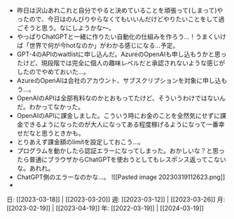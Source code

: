 - 昨日は沢山あれこれと自分でやると決めていることを頑張って(しまって)やったので、今日はのんびりやらなくてもいいんだけどやりたいことをして過ごそうと思う。なにしようかな～。
- やっぱりChatGPTと一緒に作りたい自動化の仕組みを作ろう…！うまくいけば「世界で何が今hotなのか」がわかる感じになる…予定。
- GPT-4のAPIのwaitlistに申し込んだ。AzureのOpenAIも申し込もうかと思ったけど、現段階では完全に個人の趣味レベルだと承認されないような感じがしたのでやめておいた…。
- AzureのOpenAIは会社のアカウント、サブスクリプションを対象に申し込もう…。
- OpenAIのAPIは全部有料なのかとおもってたけど、そういうわけではないんだ。わかってなかった。
- OpenAIのAPIに課金しました。こういう時にお金のことを全然気にせずに課金できるようになったのが大人になってある程度稼げるようになって一番幸せだなと思うときかも。
- とりあえず課金額のlimitを設定しておこう…。
- プログラムを動かしたら認証エラーになってしまった。おかしいな？と思ったら普通にブラウザからChatGPTを使おうとしてもレスポンス返ってこないな。あれれ。
- ChatGPT側のエラーなのかな…。
  ![[Pasted image 20230319112623.png]]
- 

日: [[2023-03-18]] | [[2023-03-20]]
週: [[2023-03-12]] | [[2023-03-26]]
月: [[2023-02-19]] | [[2023-04-19]]
年: [[2022-03-19]] | [[2024-03-19]]